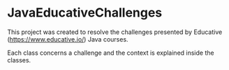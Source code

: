 # JavaEducativeChallenges


This project was created to resolve the challenges presented by Educative (https://www.educative.io/) Java courses. 

Each class concerns a challenge and the context is explained inside the classes.
